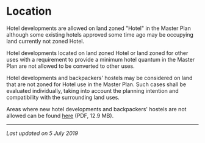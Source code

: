 # Location

Hotel developments are allowed on land zoned "Hotel" in the Master Plan although some existing hotels approved some time ago may be occupying land currently not zoned Hotel.

Hotel developments located on land zoned Hotel or land zoned for other uses with a requirement to provide a minimum hotel quantum in the Master Plan are not allowed to be converted to other uses.

Hotel developments and backpackers' hostels may be considered on land that are not zoned for Hotel use in the Master Plan. Such cases shall be evaluated individually, taking into account the planning intention and compatibility with the surrounding land uses.

Areas where new hotel developments and backpackers' hostels are not allowed can be found [here](https://www.ura.gov.sg/-/media/Corporate/Guidelines/Development-control/Circulars/2018/Jun/dc18-04/dc18-04-AppA.pdf) (PDF, 12.9 MB).

---

*Last updated on 5 July 2019*
